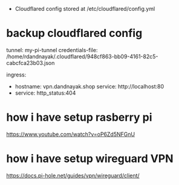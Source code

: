 - Cloudflared config stored at /etc/cloudflared/config.yml


# backup cloudflared config
tunnel: my-pi-tunnel
credentials-file: /home/rdandnayak/.cloudflared/948cf863-bb09-4161-82c5-cabcfca23b03.json

ingress:
  - hostname: vpn.dandnayak.shop
    service: http://localhost:80
  - service: http_status:404


# how i have setup rasberry pi
https://www.youtube.com/watch?v=oP6Zd5NFGnU


# how i have setup wireguard VPN
https://docs.pi-hole.net/guides/vpn/wireguard/client/
